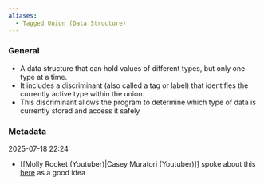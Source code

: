 ```yaml
---
aliases:
  - Tagged Union (Data Structure)
---
```

### General
- A data structure that can hold values of different types, but only one type at a time. 
- It includes a discriminant (also called a tag or label) that identifies the currently active type within the union. 
- This discriminant allows the program to determine which type of data is currently stored and access it safely
### Metadata
2025-07-18 22:24
- [[Molly Rocket (Youtuber)|Casey Muratori (Youtuber)]] spoke about this [here](https://youtu.be/wo84LFzx5nI?si=9kxqjlBBbA0vGfPi) as a good idea
